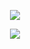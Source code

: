 <p align="center">
  <a href="https://github.com/DenverCoder1/readme-typing-svg"><img src="https://readme-typing-svg.demolab.com/?lines=<👋Hello, World!/>;<👋Hallo, World!/>;<👋Hola, World!/>;<👋Bonjour, World!/>;<👋Namaste, World!/>;<👋Olá, World!/>;<👋Ciao, World!/>&font=Roboto%20Code&center=true&width=480&height=45&color=1F6FEB&vCenter=true&size=22&pause=900"></a> 
</p>

<p align="center">
  <a href="https://skillicons.dev">
    <img src="https://skillicons.dev/icons?i=java,cpp,html,mysql,idea" />
  </a>
</p>
